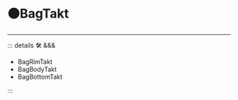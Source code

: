# 🟠<mooves>BagTakt</mooves>

---

<!-- =================================================== -->
<!-- =================================================== -->
<!-- =================================================== -->
<!-- =================================================== -->
<!-- =================================================== -->
::: details 🛠 <dev>&&&</dev>

- BagRimTakt
- BagBodyTakt
- BagBottomTakt

:::
